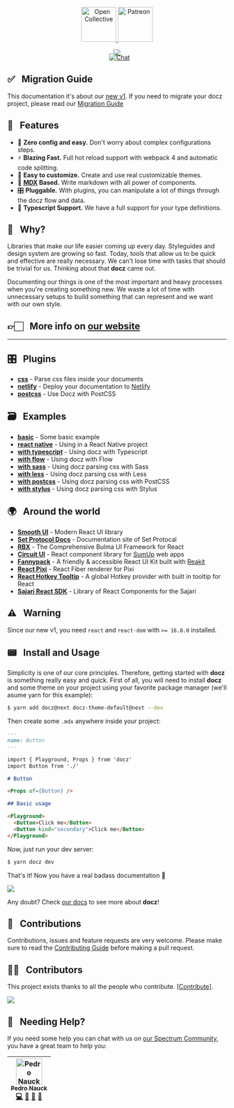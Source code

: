 <p align="center">
  <a href="https://opencollective.com/docz" target="_blank">
    <img src="https://cdn-std.dprcdn.net/files/acc_649651/Q5nVhT" height="80" alt="Open Collective">
  </a>
  <a href="https://www.patreon.com/pedronauck" target="_blank">
    <img src="https://cdn-std.dprcdn.net/files/acc_649651/plrSCT" height="80" alt="Patreon">
  </a>
</p>

<p align="center" style="margin-bottom: -20px">
  <img src="https://cdn-std.dprcdn.net/files/acc_649651/BSPk3z">
</p>

<p align="center">
  <img src="https://badgen.net/npm/v/docz" alt="">
  <img src="https://badgen.net/badge/license/MIT/blue" alt="">
  <img src="https://badgen.net/npm/dt/docz" alt="">
  <a href="http://feedback.docz.site/roadmap">
    <img src="https://img.shields.io/badge/check-our%20roadmap-5362F5.svg" alt="Chat">
  </a>
</p>

## ✅️ &nbsp; Migration Guide

This documentation it's about our [new v1](https://github.com/pedronauck/docz/pull/656). If you need to migrate your docz project, please read our [Migration Guide](/MIGRATION_GUIDE.md)

## 🎩 &nbsp; Features

- 🧘 **Zero config and easy.** Don't worry about complex configurations steps.
- ⚡️ **Blazing Fast.** Full hot reload support with webpack 4 and automatic code splitting.
- 💅 **Easy to customize.** Create and use real customizable themes.
- 📝 **[MDX](https://github.com/mdx-js/mdx) Based.** Write markdown with all power of components.
- 🎛 **Pluggable.** With plugins, you can manipulate a lot of things through the docz flow and data.
- 🔐 **Typescript Support.** We have a full support for your type definitions.

## 🤔 &nbsp; Why?

Libraries that make our life easier coming up every day. Styleguides and design system are growing so fast. Today, tools that allow us to be quick and effective are really necessary. We can't lose time with tasks that should be trivial for us. Thinking about that **docz** came out.

Documenting our things is one of the most important and heavy processes when you're creating something new. We waste a lot of time with unnecessary setups to build something that can represent and we want with our own style.

## 👉🏻 &nbsp; More info on [our website](https://docz.site)

---

## 🎛 &nbsp; Plugins

- **[css](https://github.com/pedronauck/docz-plugin-css)** - Parse css files inside your documents
- **[netlify](https://github.com/nicholasess/docz-plugin-netlify)** - Deploy your documentation to [Netlify](http://netlify.com/)
- **[postcss](https://github.com/andreasonny83/docz-plugin-postcss)** - Use Docz with PostCSS

## 🗃 &nbsp; Examples

- **[basic](https://github.com/pedronauck/docz/tree/master/examples/basic)** - Some basic example
- **[react native](https://github.com/pedronauck/docz/tree/master/examples/react-native)** - Using in a React Native project
- **[with typescript](https://github.com/pedronauck/docz/tree/master/examples/typescript)** - Using docz with Typescript
- **[with flow](https://github.com/pedronauck/docz/tree/master/examples/flow)** - Using docz with Flow
- **[with sass](https://github.com/pedronauck/docz-plugin-css/tree/master/examples/css-sass)** - Using docz parsing css with Sass
- **[with less](https://github.com/pedronauck/docz-plugin-css/tree/master/examples/css-less)** - Using docz parsing css with Less
- **[with postcss](https://github.com/pedronauck/docz-plugin-css/tree/master/examples/css-postcss)** - Using docz parsing css with PostCSS
- **[with stylus](https://github.com/pedronauck/docz-plugin-css/tree/master/examples/css-stylus)** - Using docz parsing css with Stylus

## 🌍 &nbsp; Around the world

- **[Smooth UI](https://smooth-ui.smooth-code.com/)** - Modern React UI library
- **[Set Protocol Docs](https://docs.setprotocol.com/)** - Documentation site of Set Protocal
- **[RBX](https://dfee.github.io/rbx)** - The Comprehensive Bulma UI Framework for React
- **[Circuit UI](https://circuit.sumup.com/#/)** - React component library for [SumUp](https://sumup.com) web apps
- **[Fannypack](https://fannypack.style)** - A friendly & accessible React UI Kit built with [Reakit](https://reakit.io/)
- **[React Pixi](https://reactpixi.org/#/)** - React Fiber renderer for Pixi
- **[React Hotkey Tooltip](https://react-hotkey-tooltip.netlify.com/#/)** - A global Hotkey provider with built in tooltip for React
- **[Sajari React SDK](https://sajari-sdk-react.netlify.com/)** - Library of React Components for the Sajari

## ⚠️ &nbsp; Warning

Since our new v1, you need `react` and `react-dom` with `>= 16.8.0` installed.

## 📟 &nbsp; Install and Usage

Simplicity is one of our core principles. Therefore, getting started with **docz** is something really easy and quick. First of all, you will need to install **docz** and some theme on your project using your favorite package manager (we'll asume yarn for this example):

```bash
$ yarn add docz@next docz-theme-default@next --dev
```

Then create some `.mdx` anywhere inside your project:

```markdown
---
name: Button
---

import { Playground, Props } from 'docz'
import Button from './'

# Button

<Props of={Button} />

## Basic usage

<Playground>
  <Button>Click me</Button>
  <Button kind="secondary">Click me</Button>
</Playground>
```

Now, just run your dev server:

```bash
$ yarn docz dev
```

That's it! Now you have a real badass documentation 👊

![](https://cdn-std.dprcdn.net/files/acc_649651/7RRXv)

Any doubt? Check [our docs](http://docz.site) to see more about **docz**!

## 🤝 &nbsp; Contributions

Contributions, issues and feature requests are very welcome.
Please make sure to read the [Contributing Guide](/CONTRIBUTING.md) before making a pull request.

## 💪🏻 &nbsp; Contributors

This project exists thanks to all the people who contribute. [[Contribute](CONTRIBUTING.md)].

<a href="https://github.com/pedronauck/docz/graphs/contributors"><img src="https://opencollective.com/docz/contributors.svg?width=890&button=false" /></a>

## 💭 &nbsp; Needing Help?

If you need some help you can chat with us on [our Spectrum Community](https://spectrum.chat/docz), you have a great team to help you:

<!-- ALL-CONTRIBUTORS-LIST:START - Do not remove or modify this section -->
<!-- prettier-ignore -->
| [<img src="https://avatars3.githubusercontent.com/u/2029172?v=4" width="60px;" alt="Pedro Nauck"/><br /><sub><b>Pedro Nauck</b></sub>](https://github.com/pedronauck)<br />[💻](https://github.com/pedronauck/docz/commits?author=pedronauck "Code") [📖](https://github.com/pedronauck/docz/commits?author=pedronauck "Documentation") [🐛](https://github.com/pedronauck/docz/issues?q=author%3Apedronauck "Bug reports") [👀](#review-pedronauck "Reviewed Pull Requests") |
| :---: |

<!-- ALL-CONTRIBUTORS-LIST:END -->
